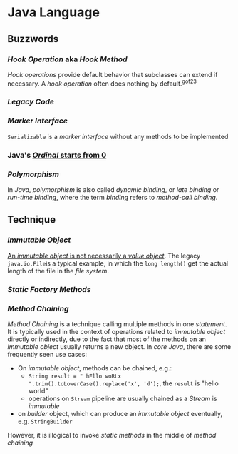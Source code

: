 # Java Language
## Buzzwords
### *Hook Operation* aka *Hook Method*
*Hook operations* provide default behavior that subclasses can extend if necessary. A *hook operation* often does nothing by default.<sup>gof23</sup>
### *Legacy Code*
### *Marker Interface*
`Serializable` is a *marker interface* without any methods to be implemented  

### Java's [*Ordinal* starts from 0](http://www.cs.utexas.edu/users/EWD/transcriptions/EWD08xx/EWD831.html)

### *Polymorphism*
In *Java*, *polymorphism* is also called *dynamic binding*, or *late binding* or *run-time binding*, where the term *binding* refers to *method-call binding*.
 
## Technique
### *Immutable Object*
[An *immutable object* is not necessarily a *value object*](https://www.youtube.com/watch?v=KwP7Ay9Z-hc&t=1480s). The legacy `java.io.File`is a typical example, in which the `long length()` get the actual length of the file in the *file system*.

### *Static Factory Methods*
### *Method Chaining*
*Method Chaining* is a technique calling multiple methods in one *statement*. It is typically used in the context of operations related to *immutable object* directly or indirectly, due to the fact that most of the methods on an *immutable object* usually returns a new object. In *core Java*, there are some frequently seen use cases:
* On *immutable object*, methods can be chained, e.g.:
  * `String result = " hEllo woRLx ".trim().toLowerCase().replace('x', 'd');`, the `result` is "hello world"
  * operations on `Stream` pipeline are usually chained as a *Stream* is *immutable*
* on *builder* object, which can produce an *immutable object* eventually, e.g. `StringBuilder`

However, it is illogical to invoke *static methods* in the middle of *method chaining*

